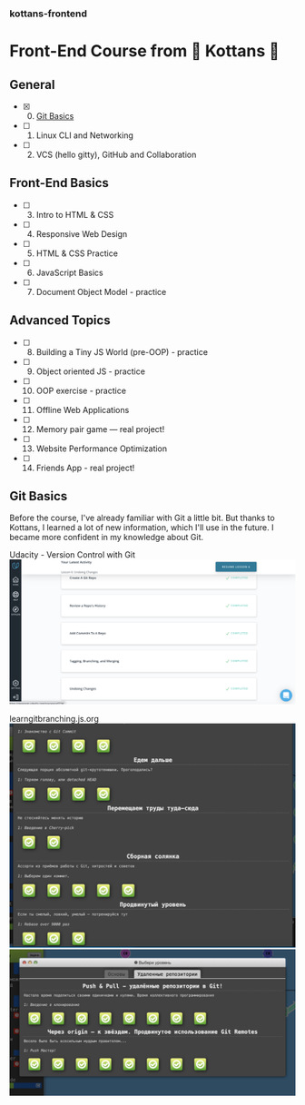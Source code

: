 ### kottans-frontend
# Front-End Course from  :paw_prints:  Kottans :paw_prints:

## General
- [x] 0. [Git Basics](#git-basics) 
- [ ] 1. Linux CLI and Networking
- [ ] 2. VCS (hello gitty), GitHub and Collaboration
## Front-End Basics
- [ ] 3. Intro to HTML & CSS
- [ ] 4. Responsive Web Design
- [ ] 5. HTML & CSS Practice
- [ ] 6. JavaScript Basics
- [ ] 7. Document Object Model - practice

## Advanced Topics
- [ ] 8. Building a Tiny JS World (pre-OOP) - practice
- [ ] 9. Object oriented JS - practice
- [ ] 10. OOP exercise - practice
- [ ] 11. Offline Web Applications
- [ ] 12. Memory pair game — real project!
- [ ] 13. Website Performance Optimization
- [ ] 14. Friends App - real project!

## Git Basics
Before the course, I've already familiar with Git a little bit. But thanks to Kottans, I learned a lot of new information, which I'll use in the future. I became more confident in my knowledge about Git. 

Udacity - Version Control with Git
![Udacity](/task-git-basics/udacity.png)

learngitbranching.js.org
![Learngitbranching](/task-git-basics/learngitbranching.js.org-1.png)
![Learngitbranching](/task-git-basics/learngitbranching.js.org-2.png)

